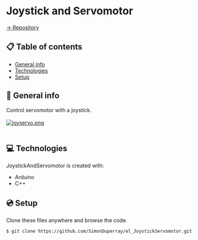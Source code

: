 # Joystick and Servomotor

[-> Repository](https://github.com/SimonDuperray/el_JoystickServomotor)

## :clipboard: Table of contents
* [General info](#general-info)
* [Technologies](#technologies)
* [Setup](#setup)

## :page_facing_up: General info
Control servomotor with a joystick.<br><br>
[![joyservo.png](https://i.postimg.cc/J7bzmLsy/joyservo.png)](https://postimg.cc/Wt1v6x6j)<br><br>
	
## :computer: Technologies
JoystickAndServomotor is created with:
* Arduino
* C++
	
## :cd: Setup
Clone these files anywhere and browse the code.
```batch
$ git clone https://github.com/SimonDuperray/el_JoystickServomotor.git
```
